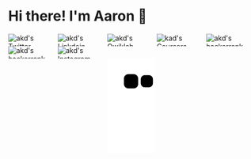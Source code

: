 # Hi there! I'm Aaron 👋
<a href="https://twitter.com/aaronhaddad_">
  <img align="left" alt="akd's Twitter" width="100px" height="25px" src="https://img.shields.io/badge/Twitter-1DA1F2?style=for-the-badge&logo=Twitter&logoColor=white" />
</a>
<a href="https://www.linkedin.com/in/haddadaaron/">
  <img align="left" alt="akd's Linkdein" width="100px" height="25px" src="https://img.shields.io/badge/Linkedin-0A66C2?style=for-the-badge&logo=Linkedin&logoColor=white" />
</a>
<a href="https://www.qwiklabs.com/public_profiles/e4a32e85-10e8-4f7d-9c0f-f825feeb91cd">
  <img align="left" alt="akd's Qwiklab" width="100px" height="25px" src="https://img.shields.io/badge/Qwiklabs-F5CD0E?style=for-the-badge&logo=Qwiklabs&logoColor=black" />
</a>
  <a href="https://www.coursera.org/user/7d6bccbfe3f5d6757038594112fd23af">
  <img align="left" alt="kad's Coursera" width="100px" height="25px" src="https://img.shields.io/badge/Coursera-0056D2?style=for-the-badge&logo=Coursera&logoColor=white" />
</a>
<a href="https://www.credly.com/users/aaronhaddad_/badges">
  <img align="left" alt="akd's hackerrank" width="100px" height="25px" src="https://img.shields.io/badge/Credly-005850?style=for-the-badge&logo=Credly&logoColor=black" />
</a>
<a href="https://www.hackerrank.com/aaronhaddad_">
  <img align="left" alt="akd's hackerrank" width="100px" height="25px" src="https://img.shields.io/badge/HackerRank-2EC866?style=for-the-badge&logo=HackerRank&logoColor=black" />
</a>
<a href="https://www.instagram.com/aaronhaddad_/">
  <img align="left" alt="akd's Instagram" width="100px" height="25px" src="https://img.shields.io/badge/Instagram-E4405F?style=for-the-badge&logo=instagram&logoColor=white" />
</a>
<br><br>


![snake svg](https://github.com/adityamangal1/adityamangal1/blob/output/github-contribution-grid-snake.svg)
